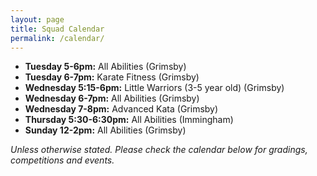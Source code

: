 ```yaml
---
layout: page
title: Squad Calendar
permalink: /calendar/
---
```


* **Tuesday 5-6pm:** All Abilities (Grimsby)
* **Tuesday 6-7pm:** Karate Fitness (Grimsby)
* **Wednesday 5:15-6pm:** Little Warriors (3-5 year old) (Grimsby)
* **Wednesday 6-7pm:** All Abilities (Grimsby)
* **Wednesday 7-8pm:** Advanced Kata (Grimsby)
* **Thursday 5:30-6:30pm:** All Abilities (Immingham)
* **Sunday 12-2pm:** All Abilities (Grimsby)

*Unless otherwise stated. Please check the calendar below for gradings, competitions and events.*


<div id='calendar'></div>
